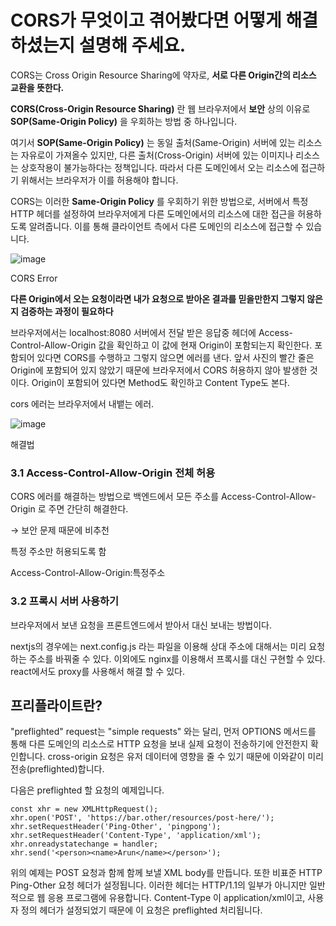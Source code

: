 # CORS가 무엇이고 겪어봤다면 어떻게 해결하셨는지 설명해 주세요.
CORS는 Cross Origin Resource Sharing에 약자로, **서로 다른 Origin간의 리소스 교환을 뜻한다.**  

**CORS(Cross-Origin Resource Sharing)** 란 웹 브라우저에서 **보안** 상의 이유로 **SOP(Same-Origin Policy)** 을 우회하는 방법 중 하나입니다.

여기서 **SOP(Same-Origin Policy)** 는 동일 출처(Same-Origin) 서버에 있는 리소스는 자유로이 가져올수 있지만, 다른 출처(Cross-Origin) 서버에 있는 이미지나 리소스는 상호작용이 불가능하다는 정책입니다. 따라서 다른 도메인에서 오는 리소스에 접근하기 위해서는 브라우저가 이를 허용해야 합니다.

CORS는 이러한 **Same-Origin Policy** 를 우회하기 위한 방법으로, 서버에서 특정 HTTP 헤더를 설정하여 브라우저에게 다른 도메인에서의 리소스에 대한 접근을 허용하도록 알려줍니다. 이를 통해 클라이언트 측에서 다른 도메인의 리소스에 접근할 수 있습니다.

![image](https://github.com/theo-jin/CS_ARCHIVE/assets/83561523/301ab0cf-73ee-4b9e-ae3a-4e9bf834f514)


CORS Error

**다른 Origin에서 오는 요청이라면 내가 요청으로 받아온 결과를 믿을만한지 그렇지 않은지 검증하는 과정이 필요하다**

브라우저에서는 localhost:8080 서버에서 전달 받은 응답중 헤더에 Access-Control-Allow-Origin 값을 확인하고 이 값에 현재 Origin이 포함되는지 확인한다. 포함되어 있다면 CORS를 수행하고 그렇지 않으면 에러를 낸다. 앞서 사진의 빨간 줄은 Origin에 포함되어 있지 않았기 때문에 브라우저에서 CORS 허용하지 않아 발생한 것이다. Origin이 포함되어 있다면 Method도 확인하고 Content Type도 본다.

cors 에러는 브라우저에서 내뱉는 에러.

![image](https://github.com/theo-jin/CS_ARCHIVE/assets/83561523/742efca3-e2ae-49f0-844d-b42430a2a004)


해결법

### 3.1 Access-Control-Allow-Origin 전체 허용

CORS 에러를 해결하는 방법으로 백엔드에서 모든 주소를 Access-Control-Allow-Origin 로 주면 간단히 해결한다.

→ 보안 문제 때문에 비추천

특정 주소만 허용되도록 함

Access-Control-Allow-Origin:특정주소

### 3.2 프록시 서버 사용하기

브라우저에서 보낸 요청을 프론트엔드에서 받아서 대신 보내는 방법이다.

nextjs의 경우에는 next.config.js 라는 파일을 이용해 상대 주소에 대해서는 미리 요청하는 주소를 바꿔줄 수 있다. 이외에도 nginx를 이용해서 프록시를 대신 구현할 수 있다. react에서도 proxy를 사용해서 해결 할 수 있다.


## 프리플라이트란?
"preflighted" request는  "simple requests" 와는 달리, 먼저 OPTIONS 메서드를 통해 다른 도메인의 리소스로 HTTP 요청을 보내 실제 요청이 전송하기에 안전한지 확인합니다. cross-origin 요청은 유저 데이터에 영향을 줄 수 있기 때문에 이와같이 미리 전송(preflighted)합니다.

다음은 preflighted 할 요청의 예제입니다.

```
const xhr = new XMLHttpRequest();
xhr.open('POST', 'https://bar.other/resources/post-here/');
xhr.setRequestHeader('Ping-Other', 'pingpong');
xhr.setRequestHeader('Content-Type', 'application/xml');
xhr.onreadystatechange = handler;
xhr.send('<person><name>Arun</name></person>');
```
위의 예제는 POST 요청과 함께 함께 보낼 XML body를 만듭니다. 또한 비표준 HTTP Ping-Other 요청 헤더가 설정됩니다. 이러한 헤더는 HTTP/1.1의 일부가 아니지만 일반적으로 웹 응용 프로그램에 유용합니다. Content-Type 이 application/xml이고, 사용자 정의 헤더가 설정되었기 때문에 이 요청은 preflighted 처리됩니다.
